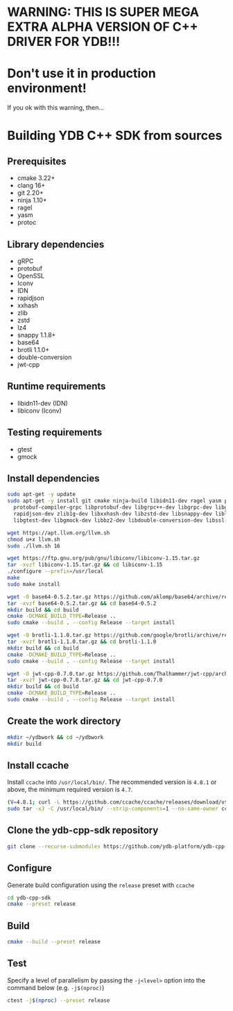 # WARNING: THIS IS SUPER MEGA EXTRA ALPHA VERSION OF C++ DRIVER FOR YDB!!!
# Don't use it in production environment!

If you ok with this warning, then...

# Building YDB C++ SDK from sources

## Prerequisites

- cmake 3.22+
- clang 16+
- git 2.20+
- ninja 1.10+
- ragel
- yasm
- protoc

## Library dependencies

- gRPC
- protobuf
- OpenSSL
- Iconv
- IDN
- rapidjson
- xxhash
- zlib
- zstd
- lz4
- snappy 1.1.8+
- base64
- brotli 1.1.0+
- double-conversion
- jwt-cpp

## Runtime requirements

- libidn11-dev (IDN)
- libiconv (Iconv)

## Testing requirements

- gtest
- gmock

## Install dependencies

```bash
sudo apt-get -y update
sudo apt-get -y install git cmake ninja-build libidn11-dev ragel yasm protobuf-compiler \
  protobuf-compiler-grpc libprotobuf-dev libgrpc++-dev libgrpc-dev libgrpc++1 libgrpc10 \
  rapidjson-dev zlib1g-dev libxxhash-dev libzstd-dev libsnappy-dev liblz4-dev \
  libgtest-dev libgmock-dev libbz2-dev libdouble-conversion-dev libssl-dev

wget https://apt.llvm.org/llvm.sh
chmod u+x llvm.sh
sudo ./llvm.sh 16

wget https://ftp.gnu.org/pub/gnu/libiconv/libiconv-1.15.tar.gz
tar -xvzf libiconv-1.15.tar.gz && cd libiconv-1.15
./configure --prefix=/usr/local
make
sudo make install

wget -O base64-0.5.2.tar.gz https://github.com/aklomp/base64/archive/refs/tags/v0.5.2.tar.gz
tar -xvzf base64-0.5.2.tar.gz && cd base64-0.5.2
mkdir build && cd build
cmake -DCMAKE_BUILD_TYPE=Release ..
sudo cmake --build . --config Release --target install

wget -O brotli-1.1.0.tar.gz https://github.com/google/brotli/archive/refs/tags/v1.1.0.tar.gz
tar -xvzf brotli-1.1.0.tar.gz && cd brotli-1.1.0
mkdir build && cd build
cmake -DCMAKE_BUILD_TYPE=Release ..
sudo cmake --build . --config Release --target install

wget -O jwt-cpp-0.7.0.tar.gz https://github.com/Thalhammer/jwt-cpp/archive/refs/tags/v0.7.0.tar.gz
tar -xvzf jwt-cpp-0.7.0.tar.gz && cd jwt-cpp-0.7.0
mkdir build && cd build
cmake -DCMAKE_BUILD_TYPE=Release ..
sudo cmake --build . --config Release --target install
```

## Create the work directory

```bash
mkdir ~/ydbwork && cd ~/ydbwork
mkdir build
```

## Install ccache

Install `ccache` into `/usr/local/bin/`. The recommended version is `4.8.1` or above, the minimum required version is `4.7`.

```bash
(V=4.8.1; curl -L https://github.com/ccache/ccache/releases/download/v${V}/ccache-${V}-linux-x86_64.tar.xz | \
sudo tar -xJ -C /usr/local/bin/ --strip-components=1 --no-same-owner ccache-${V}-linux-x86_64/ccache)
```

## Clone the ydb-cpp-sdk repository

```bash
git clone --recurse-submodules https://github.com/ydb-platform/ydb-cpp-sdk.git
```

## Configure

Generate build configuration using the `release` preset with `ccache`

```bash
cd ydb-cpp-sdk
cmake --preset release
```

## Build

```bash
cmake --build --preset release
```

## Test

Specify a level of parallelism by passing the `-j<level>` option into the command below (e.g. `-j$(nproc)`)

```bash
ctest -j$(nproc) --preset release
```

